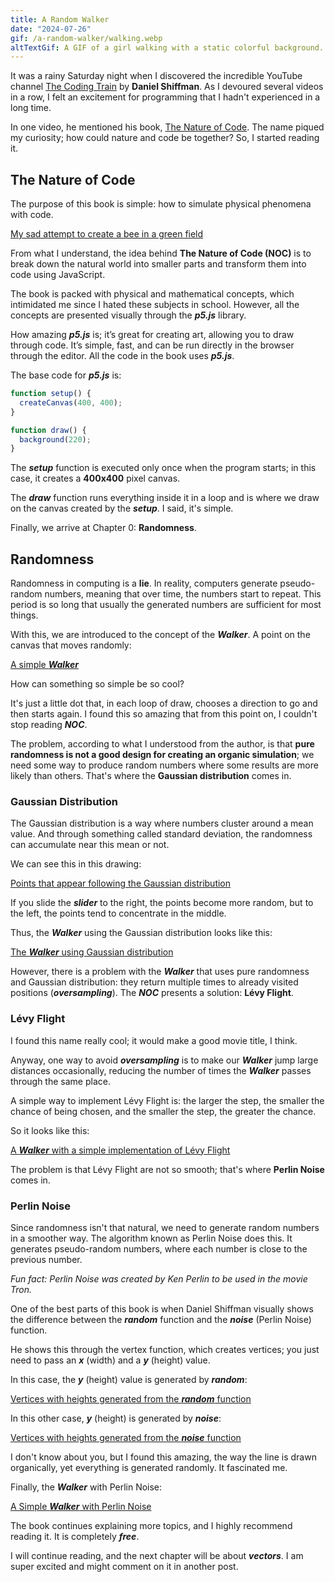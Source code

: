 ```yaml
---
title: A Random Walker
date: "2024-07-26"
gif: /a-random-walker/walking.webp
altTextGif: A GIF of a girl walking with a static colorful background.
---
```


It was a rainy Saturday night when I discovered the incredible YouTube channel [The Coding Train](https://www.youtube.com/@TheCodingTrain) by **Daniel Shiffman**. As I devoured several videos in a row, I felt an excitement for programming that I hadn't experienced in a long time.

In one video, he mentioned his book, [The Nature of Code](https://natureofcode.com/). The name piqued my curiosity; how could nature and code be together? So, I started reading it.

## The Nature of Code

The purpose of this book is simple: how to simulate physical phenomena with code.

[My sad attempt to create a bee in a green field](https://editor.p5js.org/jhocore/full/DODgq6suN)

From what I understand, the idea behind **The Nature of Code (NOC)** is to break down the natural world into smaller parts and transform them into code using JavaScript.

The book is packed with physical and mathematical concepts, which intimidated me since I hated these subjects in school. However, all the concepts are presented visually through the **_p5.js_** library.

How amazing **_p5.js_** is; it’s great for creating art, allowing you to draw through code. It’s simple, fast, and can be run directly in the browser through the editor. All the code in the book uses **_p5.js_**.

The base code for **_p5.js_** is:

```js
function setup() {
  createCanvas(400, 400);
}

function draw() {
  background(220);
}
```

The **_setup_** function is executed only once when the program starts; in this case, it creates a **400x400** pixel canvas.

The **_draw_** function runs everything inside it in a loop and is where we draw on the canvas created by the **_setup_**. I said, it's simple.

Finally, we arrive at Chapter 0: **Randomness**.

## Randomness

Randomness in computing is a **lie**. In reality, computers generate pseudo-random numbers, meaning that over time, the numbers start to repeat. This period is so long that usually the generated numbers are sufficient for most things.

With this, we are introduced to the concept of the **_Walker_**. A point on the canvas that moves randomly:

[A simple **_Walker_**](https://editor.p5js.org/jhocore/full/dBdk-VWmu)

How can something so simple be so cool?

It's just a little dot that, in each loop of draw, chooses a direction to go and then starts again. I found this so amazing that from this point on, I couldn't stop reading **_NOC_**.

The problem, according to what I understood from the author, is that **pure randomness is not a good design for creating an organic simulation**; we need some way to produce random numbers where some results are more likely than others. That's where the **Gaussian distribution** comes in.

### Gaussian Distribution

The Gaussian distribution is a way where numbers cluster around a mean value. And through something called standard deviation, the randomness can accumulate near this mean or not.

We can see this in this drawing:

[Points that appear following the Gaussian distribution](https://editor.p5js.org/jhocore/full/z1KDRMB32)

If you slide the **_slider_** to the right, the points become more random, but to the left, the points tend to concentrate in the middle.

Thus, the **_Walker_** using the Gaussian distribution looks like this:

[The **_Walker_** using Gaussian distribution](https://editor.p5js.org/jhocore/full/5NaMxvyjs)

However, there is a problem with the **_Walker_** that uses pure randomness and Gaussian distribution: they return multiple times to already visited positions (**_oversampling_**). The **_NOC_** presents a solution: **Lévy Flight**.

### Lévy Flight

I found this name really cool; it would make a good movie title, I think.

Anyway, one way to avoid **_oversampling_** is to make our **_Walker_** jump large distances occasionally, reducing the number of times the **_Walker_** passes through the same place.

A simple way to implement Lévy Flight is: the larger the step, the smaller the chance of being chosen, and the smaller the step, the greater the chance.

So it looks like this:

[A **_Walker_** with a simple implementation of Lévy Flight](https://editor.p5js.org/jhocore/full/_TVeoYjAw)

The problem is that Lévy Flight are not so smooth; that's where **Perlin Noise** comes in.

### Perlin Noise

Since randomness isn't that natural, we need to generate random numbers in a smoother way. The algorithm known as Perlin Noise does this. It generates pseudo-random numbers, where each number is close to the previous number.

_Fun fact: Perlin Noise was created by Ken Perlin to be used in the movie Tron._

One of the best parts of this book is when Daniel Shiffman visually shows the difference between the **_random_** function and the **_noise_** (Perlin Noise) function.

He shows this through the vertex function, which creates vertices; you just need to pass an **_x_** (width) and a **_y_** (height) value.

In this case, the **_y_** (height) value is generated by **_random_**:

[Vertices with heights generated from the **_random_** function](https://editor.p5js.org/jhocore/full/0020FfYPA)

In this other case, **_y_** (height) is generated by **_noise_**:

[Vertices with heights generated from the **_noise_** function](https://editor.p5js.org/jhocore/full/V07H-n-bT)

I don't know about you, but I found this amazing, the way the line is drawn organically, yet everything is generated randomly. It fascinated me.

Finally, the **_Walker_** with Perlin Noise:

[A Simple **_Walker_** with Perlin Noise](https://editor.p5js.org/jhocore/full/0lEbvMagJ)

The book continues explaining more topics, and I highly recommend reading it. It is completely **_free_**.

I will continue reading, and the next chapter will be about **_vectors_**. I am super excited and might comment on it in another post.
